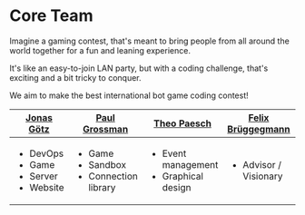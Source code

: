 # Core Team

Imagine a gaming contest, that's meant to bring people from all around the world together for a fun and leaning experience.

It's like an easy-to-join LAN party, but with a coding challenge, that's exciting and a bit tricky to conquer. 

We aim to make the best international bot game coding contest!

| [Jonas Götz](https://github.com/orgs/42core-team/people/JonasGoetz01)| [Paul Grossman](https://github.com/orgs/42core-team/people/PaulicStudios) | [Theo Paesch](https://github.com/orgs/42core-team/people/TheoPaesch)  | [Felix Brüggegmann](https://github.com/orgs/42core-team/people/FelixBrgm)| [Leon Zipp](https://github.com/orgs/42core-team/people/LeonDavidZipp)     | [Jonas Kauker](https://github.com/orgs/42core-team/people/Reptudn)  | [Vidus Sivanathan](https://github.com/orgs/42core-team/people/v1dusss) |
| ------------- | ------------- |------------- | ---------------  | ------------- | ------------- |------ |
|<ul><li>DevOps</li><li>Game</li><li>Server</li><li>Website</li></ul>| <ul><li>Game</li><li>Sandbox</li><li>Connection library</li></ul> | <ul><li>Event management</li><li>Graphical design</li></ul> | <ul><li>Advisor / Visionary</li></ul> | <ul><li>Terminal Visualizer</li></ul> | <ul><li>Game</li></ul> | <ul><li>Graphical Visualizer</li></ul> | 
